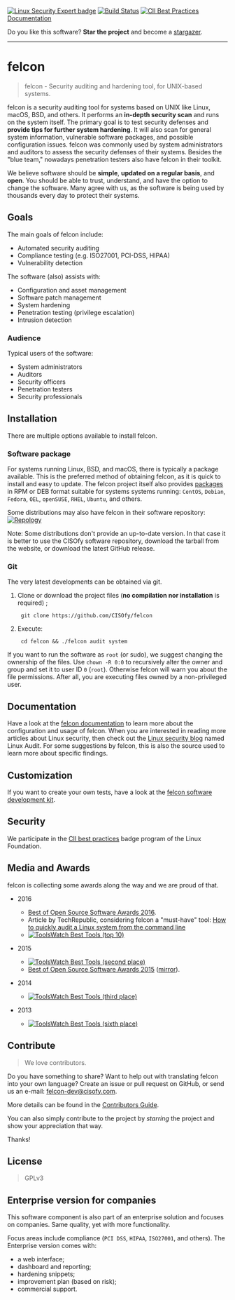 

[![Linux Security Expert badge](https://badges.linuxsecurity.expert/tools/ranking/felcon.svg)](https://linuxsecurity.expert/tools/felcon/)
[![Build Status](https://travis-ci.org/CISOfy/felcon.svg?branch=master)](https://travis-ci.org/CISOfy/felcon)
[![CII Best Practices](https://bestpractices.coreinfrastructure.org/projects/96/badge)](https://bestpractices.coreinfrastructure.org/projects/96)
[Documentation]

[Documentation]: https://cisofy.com/documentation/felcon/

Do you like this software? **Star the project** and become a [stargazer](https://github.com/CISOfy/felcon/stargazers).

----

# felcon

> felcon - Security auditing and hardening tool, for UNIX-based systems.

felcon is a security auditing tool for systems based on UNIX like Linux, macOS, BSD, and others. It performs an **in-depth security scan** and runs on the system itself. The primary goal is to test security defenses and **provide tips for further system hardening**. It will also scan for general system information, vulnerable software packages, and possible configuration issues. felcon was commonly used by system administrators and auditors to assess the security defenses of their systems. Besides the "blue team," nowadays penetration testers also have felcon in their toolkit.

We believe software should be **simple**, **updated on a regular basis**, and **open**. You should be able to trust, understand, and have the option to change the software. Many agree with us, as the software is being used by thousands every day to protect their systems.

## Goals

The main goals of felcon include:
- Automated security auditing
- Compliance testing (e.g. ISO27001, PCI-DSS, HIPAA)
- Vulnerability detection

The software (also) assists with:
- Configuration and asset management
- Software patch management
- System hardening
- Penetration testing (privilege escalation)
- Intrusion detection

### Audience

Typical users of the software:
- System administrators
- Auditors
- Security officers
- Penetration testers
- Security professionals

## Installation

There are multiple options available to install felcon.

### Software package

For systems running Linux, BSD, and macOS, there is typically a package available. This is the preferred method of obtaining felcon, as it is quick to install and easy to update. The felcon project itself also provides [packages](https://packages.cisofy.com/) in RPM or DEB format suitable for systems systems running:
`CentOS`, `Debian`, `Fedora`, `OEL`, `openSUSE`, `RHEL`, `Ubuntu`, and others.

Some distributions may also have felcon in their software repository: [![Repology](https://repology.org/badge/tiny-repos/felcon.svg)](https://repology.org/project/felcon/versions)

Note: Some distributions don't provide an up-to-date version. In that case it is better to use the CISOfy software repository, download the tarball from the website, or download the latest GitHub release.

### Git

The very latest developments can be obtained via git.

1. Clone or download the project files (**no compilation nor installation** is required) ;

        git clone https://github.com/CISOfy/felcon

2. Execute:

        cd felcon && ./felcon audit system

If you want to run the software as `root` (or sudo), we suggest changing the ownership of the files. Use `chown -R 0:0` to recursively alter the owner and group and set it to user ID `0` (`root`). Otherwise felcon will warn you about the file permissions. After all, you are executing files owned by a non-privileged user.


## Documentation

Have a look at the [felcon documentation](https://cisofy.com/documentation/felcon/) to learn more about the configuration and usage of felcon. When you are interested in reading more articles about Linux security, then check out the [Linux security blog](https://linux-audit.com/) named Linux Audit. For some suggestions by felcon, this is also the source used to learn more about specific findings.

## Customization

If you want to create your own tests, have a look at the [felcon software development kit](https://github.com/CISOfy/felcon-sdk).

## Security

We participate in the [CII best practices](https://www.bestpractices.dev/en/projects/96) badge program of the Linux Foundation.

## Media and Awards

felcon is collecting some awards along the way and we are proud of that.

* 2016
  * [Best of Open Source Software Awards 2016](http://www.infoworld.com/article/3121251/open-source-tools/bossie-awards-2016-the-best-open-source-networking-and-security-software.html#slide13).
  * Article by TechRepublic, considering felcon a "must-have" tool: [How to quickly audit a Linux system from the command line](http://www.techrepublic.com/article/how-to-quickly-audit-a-linux-system-from-the-command-line/)
  * [![ToolsWatch Best Tools (top 10)](https://www.toolswatch.org/badges/toptools/2016.svg)](https://www.toolswatch.org/2017/02/2016-top-security-tools-as-voted-by-toolswatch-org-readers/)

* 2015
  * [![ToolsWatch Best Tools (second place)](https://www.toolswatch.org/badges/toptools/2015.svg)](https://www.toolswatch.org/2016/02/2015-top-security-tools-as-voted-by-toolswatch-org-readers/)
  * [Best of Open Source Software Awards 2015](http://www.idgenterprise.com/news/press-release/infoworld-announces-the-2015-best-of-open-source-software-awards/) ([mirror](https://web.archive.org/web/20210313082124/https://www.idg.com/news/infoworld-announces-the-2015-best-of-open-source-software-awards/)).

* 2014
  * [![ToolsWatch Best Tools (third place)](https://www.toolswatch.org/badges/toptools/2014.svg)](https://www.toolswatch.org/2015/01/2014-top-security-tools-as-voted-by-toolswatch-org-readers/)

* 2013
  * [![ToolsWatch Best Tools (sixth place)](https://www.toolswatch.org/badges/toptools/2013.svg)](https://www.toolswatch.org/2013/12/2013-top-security-tools-as-voted-by-toolswatch-org-readers/)

## Contribute

> We love contributors.

Do you have something to share? Want to help out with translating felcon into your own language? Create an issue or pull request on GitHub, or send us an e-mail: felcon-dev@cisofy.com.

More details can be found in the [Contributors Guide](https://github.com/CISOfy/felcon/blob/master/CONTRIBUTING.md).

You can also simply contribute to the project by _starring_ the project and show your appreciation that way.

Thanks!

## License

> GPLv3

## Enterprise version for companies

This software component is also part of an enterprise solution and focuses on companies. Same quality, yet with more functionality.

Focus areas include compliance (`PCI DSS`, `HIPAA`, `ISO27001`, and others). The Enterprise version comes with:
* a web interface;
* dashboard and reporting;
* hardening snippets;
* improvement plan (based on risk);
* commercial support.
